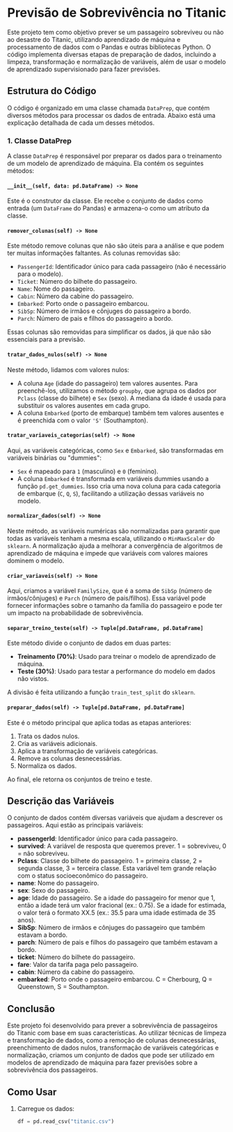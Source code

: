# Previsão de Sobrevivência no Titanic

Este projeto tem como objetivo prever se um passageiro sobreviveu ou não ao desastre do Titanic, utilizando aprendizado de máquina e processamento de dados com o Pandas e outras bibliotecas Python. O código implementa diversas etapas de preparação de dados, incluindo a limpeza, transformação e normalização de variáveis, além de usar o modelo de aprendizado supervisionado para fazer previsões.

## Estrutura do Código

O código é organizado em uma classe chamada `DataPrep`, que contém diversos métodos para processar os dados de entrada. Abaixo está uma explicação detalhada de cada um desses métodos.

### 1. **Classe DataPrep**

A classe `DataPrep` é responsável por preparar os dados para o treinamento de um modelo de aprendizado de máquina. Ela contém os seguintes métodos:

#### **`__init__(self, data: pd.DataFrame) -> None`**
Este é o construtor da classe. Ele recebe o conjunto de dados como entrada (um `DataFrame` do Pandas) e armazena-o como um atributo da classe.

#### **`remover_colunas(self) -> None`**
Este método remove colunas que não são úteis para a análise e que podem ter muitas informações faltantes. As colunas removidas são:
- `PassengerId`: Identificador único para cada passageiro (não é necessário para o modelo).
- `Ticket`: Número do bilhete do passageiro.
- `Name`: Nome do passageiro.
- `Cabin`: Número da cabine do passageiro.
- `Embarked`: Porto onde o passageiro embarcou.
- `SibSp`: Número de irmãos e cônjuges do passageiro a bordo.
- `Parch`: Número de pais e filhos do passageiro a bordo.

Essas colunas são removidas para simplificar os dados, já que não são essenciais para a previsão.

#### **`tratar_dados_nulos(self) -> None`**
Neste método, lidamos com valores nulos:
- A coluna `Age` (idade do passageiro) tem valores ausentes. Para preenchê-los, utilizamos o método `groupby`, que agrupa os dados por `Pclass` (classe do bilhete) e `Sex` (sexo). A mediana da idade é usada para substituir os valores ausentes em cada grupo.
- A coluna `Embarked` (porto de embarque) também tem valores ausentes e é preenchida com o valor `'S'` (Southampton).

#### **`tratar_variaveis_categorias(self) -> None`**
Aqui, as variáveis categóricas, como `Sex` e `Embarked`, são transformadas em variáveis binárias ou "dummies":
- `Sex` é mapeado para `1` (masculino) e `0` (feminino).
- A coluna `Embarked` é transformada em variáveis dummies usando a função `pd.get_dummies`. Isso cria uma nova coluna para cada categoria de embarque (`C`, `Q`, `S`), facilitando a utilização dessas variáveis no modelo.

#### **`normalizar_dados(self) -> None`**
Neste método, as variáveis numéricas são normalizadas para garantir que todas as variáveis tenham a mesma escala, utilizando o `MinMaxScaler` do `sklearn`. A normalização ajuda a melhorar a convergência de algoritmos de aprendizado de máquina e impede que variáveis com valores maiores dominem o modelo.

#### **`criar_variaveis(self) -> None`**
Aqui, criamos a variável `FamilySize`, que é a soma de `SibSp` (número de irmãos/cônjuges) e `Parch` (número de pais/filhos). Essa variável pode fornecer informações sobre o tamanho da família do passageiro e pode ter um impacto na probabilidade de sobrevivência.

#### **`separar_treino_teste(self) -> Tuple[pd.DataFrame, pd.DataFrame]`**
Este método divide o conjunto de dados em duas partes:
- **Treinamento (70%)**: Usado para treinar o modelo de aprendizado de máquina.
- **Teste (30%)**: Usado para testar a performance do modelo em dados não vistos.

A divisão é feita utilizando a função `train_test_split` do `sklearn`.

#### **`preparar_dados(self) -> Tuple[pd.DataFrame, pd.DataFrame]`**
Este é o método principal que aplica todas as etapas anteriores:
1. Trata os dados nulos.
2. Cria as variáveis adicionais.
3. Aplica a transformação de variáveis categóricas.
4. Remove as colunas desnecessárias.
5. Normaliza os dados.

Ao final, ele retorna os conjuntos de treino e teste.

## Descrição das Variáveis

O conjunto de dados contém diversas variáveis que ajudam a descrever os passageiros. Aqui estão as principais variáveis:

- **passengerId**: Identificador único para cada passageiro.
- **survived**: A variável de resposta que queremos prever. 1 = sobreviveu, 0 = não sobreviveu.
- **Pclass**: Classe do bilhete do passageiro. 1 = primeira classe, 2 = segunda classe, 3 = terceira classe. Esta variável tem grande relação com o status socioeconômico do passageiro.
- **name**: Nome do passageiro.
- **sex**: Sexo do passageiro.
- **age**: Idade do passageiro. Se a idade do passageiro for menor que 1, então a idade terá um valor fracional (ex.: 0.75). Se a idade for estimada, o valor terá o formato XX.5 (ex.: 35.5 para uma idade estimada de 35 anos).
- **SibSp**: Número de irmãos e cônjuges do passageiro que também estavam a bordo.
- **parch**: Número de pais e filhos do passageiro que também estavam a bordo.
- **ticket**: Número do bilhete do passageiro.
- **fare**: Valor da tarifa paga pelo passageiro.
- **cabin**: Número da cabine do passageiro.
- **embarked**: Porto onde o passageiro embarcou. C = Cherbourg, Q = Queenstown, S = Southampton.

## Conclusão

Este projeto foi desenvolvido para prever a sobrevivência de passageiros do Titanic com base em suas características. Ao utilizar técnicas de limpeza e transformação de dados, como a remoção de colunas desnecessárias, preenchimento de dados nulos, transformação de variáveis categóricas e normalização, criamos um conjunto de dados que pode ser utilizado em modelos de aprendizado de máquina para fazer previsões sobre a sobrevivência dos passageiros.

## Como Usar

1. Carregue os dados:
   ```python
   df = pd.read_csv("titanic.csv")
